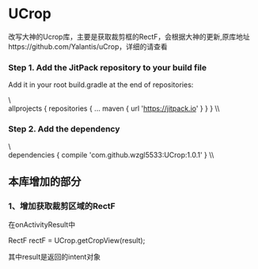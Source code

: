 # UCrop

改写大神的Ucrop库，主要是获取裁剪框的RectF，会根据大神的更新,原库地址https://github.com/Yalantis/uCrop，详细的请查看

### Step 1. Add the JitPack repository to your build file

Add it in your root build.gradle at the end of repositories:

\\\
allprojects {
		repositories {
			...
			maven { url 'https://jitpack.io' }
		}
	}
\\\

### Step 2. Add the dependency

\\\
dependencies {
	        compile 'com.github.wzgl5533:UCrop:1.0.1'
	}
\\\

## 本库增加的部分

### 1、增加获取裁剪区域的RectF

在onActivityResult中

RectF rectF = UCrop.getCropView(result);

其中result是返回的intent对象
